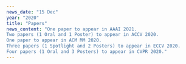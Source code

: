 ```yaml
---
news_date: "15 Dec"
year: "2020"
title: "Papers"
news_content: "One paper to appear in AAAI 2021.
Two papers (1 Oral and 1 Poster) to appear in ACCV 2020.
One paper to appear in ACM MM 2020.
Three papers (1 Spotlight and 2 Posters) to appear in ECCV 2020.
Four papers (1 Oral and 3 Posters) to appear in CVPR 2020."
---
```

